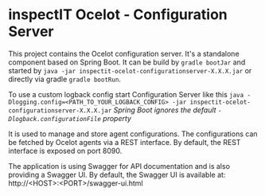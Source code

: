 # inspectIT Ocelot - Configuration Server

This project contains the Ocelot configuration server.
It's a standalone component based on Spring Boot.
It can be build by `gradle bootJar` and started by `java -jar inspectit-ocelot-configurationserver-X.X.X.jar` or directly via gradle `gradle bootRun`.

To use a custom logback config start Configuration Server like this `java -Dlogging.config=<PATH_TO_YOUR_LOGBACK_CONFIG> -jar inspectit-ocelot-configurationserver-X.X.X.jar`
_Spring Boot ignores the default `-Dlogback.configurationFile` property_

It is used to manage and store agent configurations.
The configurations can be fetched by Ocelot agents via a REST interface.
By default, the REST interface is exposed on port 8090.

The application is using Swagger for API documentation and is also providing a Swagger UI.
By default, the Swagger UI is available at: http://\<HOST\>:\<PORT\>/swagger-ui.html
